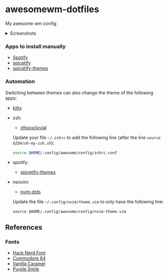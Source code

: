 # awesomewm-dotfiles
My awesome wm config

<details>
  <summary>Screenshots</summary>

### ricework

![Image](config/awesome/themes/ricework/screenshot.png)

### spywork

![Image](config/awesome/themes/spywork/screenshot.png)

### yumework

![Image](config/awesome/themes/yumework/screenshot.png)

### paperwork

![Image](config/awesome/themes/paperwork/screenshot.png)

### homework

![Image](config/awesome/themes/homework/screenshot.png)

### afterwork

![Image](config/awesome/themes/afterwork/screenshot.png)

### workless

![Image](config/awesome/themes/workless/screenshot.png)

### underwork

![Image](config/awesome/themes/underwork/screenshot.png)

### clockwork

![Image](config/awesome/themes/clockwork/screenshot.png)

### waterwork

![Image](config/awesome/themes/waterwork/screenshot.png)

### fancywork

![Image](config/awesome/themes/fancywork/screenshot.png)

### rework

![Image](config/awesome/themes/rework/screenshot.png)

### bywork

![Image](config/awesome/themes/bywork/screenshot.png)

### guesswork

![Image](config/awesome/themes/guesswork/screenshot.png)

### donkeywork

![Image](config/awesome/themes/donkeywork/screenshot.png)
</details>

### Apps to install manually

- [Spotify](https://flathub.org/apps/details/com.spotify.Client)
- [spicetify](https://github.com/spicetify/spicetify-cli)
- [spicetify-themes](https://github.com/spicetify/spicetify-themes)

### Automation

Switching between themes can also change the theme of the following apps:

- [kitty](https://sw.kovidgoyal.net/kitty/)
- zsh:
  - [zthxxx/jovial](https://github.com/zthxxx/jovial)
  
  Update your file `~/.zshrc` to add the following line (after the line `source $ZSH/oh-my-zsh.sh`):
  ```sh
  source $HOME/.config/awesome/config/zshrc.conf
  ```
- spotify:
  - [spicetify-themes](https://github.com/spicetify/spicetify-themes)
- neovim:
  - [nvim dots](https://github.com/demingongo/nvim-config)
  
  Update the file `~/.config/nvim/theme.vim` to only have the following line:
  ```vim
  source $HOME/.config/awesome/config/nvim-theme.vim
  ```

## References

### Fonts
- [Hack Nerd Font](https://github.com/ryanoasis/nerd-fonts#option-3-install-script)
- [Commodore 64](https://www.dafont.com/commodore-64.font)
- [Vanilla Caramel](https://www.dafont.com/vanilla-caramel.font)
- [Purple Smile](https://www.dafont.com/purple-smile.font)
